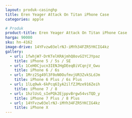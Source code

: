 ```yaml
---
layout: produk-casinghp
title: Eren Yeager Attack On Titan iPhone Case
categories: apple

# Produk
product-title: Eren Yeager Attack On Titan iPhone Case
harga: 90000
sku: hn-4162
image-drive: 14YFvzw03elrNJ-iMYh34FZR5YKCIG4kz
gallery:
  - url: 1fwhjW7-DrKTelKRAjmhQ8ovGIYCJYpaz
    title: iPhone 5 / 5s / SE
  - url: 1CeH0Cjucn3IENJHgDEeqBiVCqnjV_Gwu
    title: iPhone 6 / 6s
  - url: 1Mrz2Sg49l3F0oN0OufmvjUR3ZvkSLdJm
    title: iPhone 6 Plus / 6s Plus
  - url: 1lLq9wk-6kPcq6IyA2ilfZJMze916Zeih
    title: iPhone 7 / 8
  - url: 1hzlUsG_sIePQk2EjppvBrgw54vsTQD_y
    title: iPhone 7 Plus / 8 Plus
  - url: 14YFvzw03elrNJ-iMYh34FZR5YKCIG4kz
    title: iPhone X
---
```

